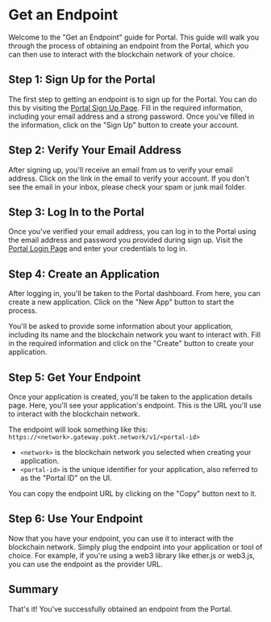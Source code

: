 # Get an Endpoint

Welcome to the "Get an Endpoint" guide for Portal. This guide will walk you through the process of obtaining an endpoint from the Portal, which you can then use to interact with the blockchain network of your choice.

## Step 1: Sign Up for the Portal

The first step to getting an endpoint is to sign up for the Portal. You can do this by visiting the [Portal Sign Up Page](https://portal.pokt.network/signup). Fill in the required information, including your email address and a strong password. Once you've filled in the information, click on the "Sign Up" button to create your account.

## Step 2: Verify Your Email Address

After signing up, you'll receive an email from us to verify your email address. Click on the link in the email to verify your account. If you don't see the email in your inbox, please check your spam or junk mail folder.

## Step 3: Log In to the Portal

Once you've verified your email address, you can log in to the Portal using the email address and password you provided during sign up. Visit the [Portal Login Page](https://portal.pokt.network/login) and enter your credentials to log in.

## Step 4: Create an Application

After logging in, you'll be taken to the Portal dashboard. From here, you can create a new application. Click on the "New App" button to start the process.

You'll be asked to provide some information about your application, including its name and the blockchain network you want to interact with. Fill in the required information and click on the "Create" button to create your application.

## Step 5: Get Your Endpoint

Once your application is created, you'll be taken to the application details page. Here, you'll see your application's endpoint. This is the URL you'll use to interact with the blockchain network.

The endpoint will look something like this: `https://<network>.gateway.pokt.network/v1/<portal-id>`

- `<network>` is the blockchain network you selected when creating your application.
- `<portal-id>` is the unique identifier for your application, also referred to as the "Portal ID" on the UI.

You can copy the endpoint URL by clicking on the "Copy" button next to it.

## Step 6: Use Your Endpoint

Now that you have your endpoint, you can use it to interact with the blockchain network. Simply plug the endpoint into your application or tool of choice. For example, if you're using a web3 library like ether.js or web3.js, you can use the endpoint as the provider URL.

## Summary

That's it! You've successfully obtained an endpoint from the Portal.
